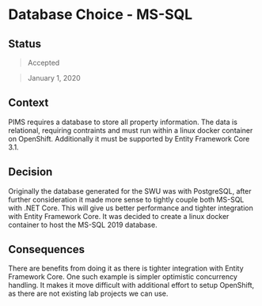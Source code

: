 # Database Choice - MS-SQL

## Status

> Accepted

> January 1, 2020

## Context

PIMS requires a database to store all property information.
The data is relational, requiring contraints and must run within a linux docker container on OpenShift.
Additionally it must be supported by Entity Framework Core 3.1.

## Decision

Originally the database generated for the SWU was with PostgreSQL, after further consideration it made more sense to tightly couple both MS-SQL with .NET Core.
This will give us better performance and tighter integration with Entity Framework Core.
It was decided to create a linux docker container to host the MS-SQL 2019 database.

## Consequences

There are benefits from doing it as there is tighter integration with Entity Framework Core.
One such example is simpler optimistic concurrency handling.
It makes it move difficult with additional effort to setup OpenShift, as there are not existing lab projects we can use.
